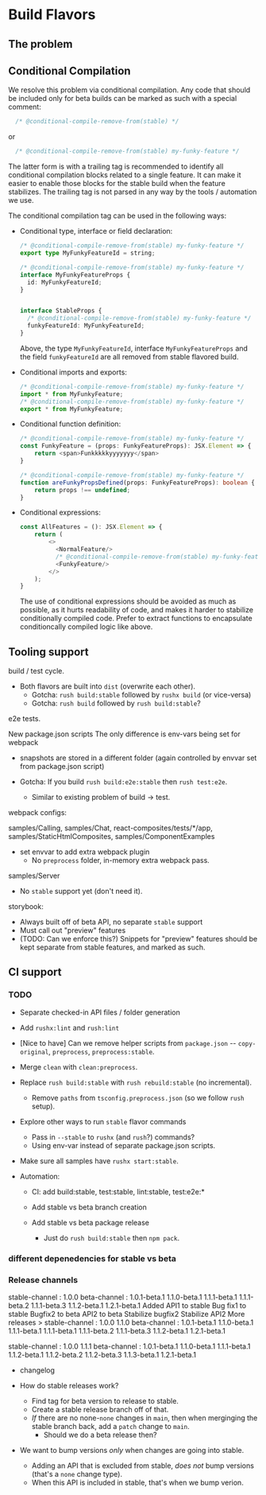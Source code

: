# Build Flavors

## The problem

## Conditional Compilation

We resolve this problem via conditional compilation. Any code that should be included only for beta builds can be marked as such with a special comment:

```ts
  /* @conditional-compile-remove-from(stable) */
```
or
```ts
  /* @conditional-compile-remove-from(stable) my-funky-feature */
```

The latter form is with a trailing tag is recommended to identify all conditional compilation blocks related to a single feature. It can make it easier to enable those blocks for the stable build when the feature stabilizes. The trailing tag is not parsed in any way by the tools / automation we use.

The conditional compilation tag can be used in the following ways:

* Conditional type, interface or field declaration:

  ```ts
  /* @conditional-compile-remove-from(stable) my-funky-feature */
  export type MyFunkyFeatureId = string;

  /* @conditional-compile-remove-from(stable) my-funky-feature */
  interface MyFunkyFeatureProps {
    id: MyFunkyFeatureId;
  }


  interface StableProps {
    /* @conditional-compile-remove-from(stable) my-funky-feature */
    funkyFeatureId: MyFunkyFeatureId;
  }
  ```
  Above, the type `MyFunkyFeatureId`, interface `MyFunkyFeatureProps` and the field `funkyFeatureId` are
  all removed from stable flavored build.

* Conditional imports and exports:

  ```ts
  /* @conditional-compile-remove-from(stable) my-funky-feature */
  import * from MyFunkyFeature;
  /* @conditional-compile-remove-from(stable) my-funky-feature */
  export * from MyFunkyFeature;
  ```

* Conditional function definition:

  ```ts
  /* @conditional-compile-remove-from(stable) my-funky-feature */
  const FunkyFeature = (props: FunkyFeatureProps): JSX.Element => {
      return <span>Funkkkkkyyyyyyy</span>
  }

  /* @conditional-compile-remove-from(stable) my-funky-feature */
  function areFunkyPropsDefined(props: FunkyFeatureProps): boolean {
      return props !== undefined;
  }
  ```

* Conditional expressions:

  ```ts
  const AllFeatures = (): JSX.Element => {
      return (
          <>
            <NormalFeature/>
            /* @conditional-compile-remove-from(stable) my-funky-feature */
            <FunkyFeature/>
          </>
      );
  }
  ```

  The use of conditional expressions should be avoided as much as possible, as it hurts readability of code, and makes it harder to stabilize conditionally compiled code. Prefer to extract functions to encapsulate conditioncally compiled logic like above.

## Tooling support




build / test cycle.

* Both flavors are built into `dist` (overwrite each other).
  * Gotcha: `rush build:stable` followed by `rushx build` (or vice-versa)
  * Gotcha: `rush build` followed by `rush build:stable`?


e2e tests.

New package.json scripts
The only difference is env-vars being set for webpack
* snapshots are stored in a different folder (again controlled by envvar set from package.json script)

* Gotcha: If you build `rush build:e2e:stable` then `rush test:e2e`.
  * Similar to existing problem of build -> test.


webpack configs:

  samples/Calling, samples/Chat, react-composites/tests/*/app, samples/StaticHtmlComposites, samples/ComponentExamples

  * set envvar to add extra webpack plugin
    * No `preprocess` folder, in-memory extra webpack pass.

samples/Server
  * No `stable` support yet (don't need it).

storybook:
  * Always built off of beta API, no separate `stable` support
  * Must call out "preview" features
  * (TODO: Can we enforce this?) Snippets for "preview" features should be kept separate from stable features, and marked as such.

## CI support



### TODO

* Separate checked-in API files / folder generation
* Add `rushx:lint` and `rush:lint`
* [Nice to have] Can we remove helper scripts from `package.json` -- `copy-original`, `preprocess`, `preprocess:stable`.
* Merge `clean` with `clean:preprocess`.
* Replace `rush build:stable` with `rush rebuild:stable` (no incremental).
  * Remove `paths` from `tsconfig.preprocess.json` (so we follow `rush` setup).
* Explore other ways to run `stable` flavor commands
  * Pass in `--stable` to `rushx` (and `rush`?) commands?
  * Using env-var instead of separate package.json scripts.
* Make sure all samples have `rushx start:stable`.



* Automation:
  * CI: add build:stable, test:stable, lint:stable, test:e2e:*
  * Add stable vs beta branch creation

  * Add stable vs beta package release
    * Just do `rush build:stable` then `npm pack`.

### different depenedencies for stable vs beta

### Release channels

stable-channel : 1.0.0
beta-channel   : 1.0.1-beta.1             1.1.0-beta.1                1.1.1-beta.1       1.1.1-beta.2       1.1.1-beta.3          1.1.2-beta.1          1.2.1-beta.1
                          Added API1 to stable        Bug fix1 to stable     Bugfix2 to beta       API2 to beta       Stabilize bugfix2      Stabilize API2
More releases >
stable-channel : 1.0.0                                    1.1.0
beta-channel   : 1.0.1-beta.1             1.1.0-beta.1    1.1.1-beta.1       1.1.1-beta.1       1.1.1-beta.2       1.1.1-beta.3          1.1.2-beta.1          1.2.1-beta.1

stable-channel : 1.0.0                                                             1.1.1
beta-channel   : 1.0.1-beta.1             1.1.0-beta.1                1.1.1-beta.1 1.1.2-beta.1 1.1.2-beta.2       1.1.2-beta.3          1.1.3-beta.1          1.2.1-beta.1


* changelog

* How do stable releases work?
  * Find tag for beta version to release to stable.
  * Create a stable release branch off of that.
  * *If* there are no none-`none` changes in `main`, then when merginging the stable branch back, add a `patch` change to `main`.
    * Should we do a beta release then?

* We want to bump versions *only* when changes are going into stable.
  * Adding an API that is excluded from stable, _does not_ bump versions (that's a `none` change type).
  * When this API is included in stable, that's when we bump verion.
